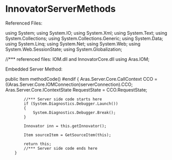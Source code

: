 # InnovatorServerMethods
Referenced Files:

using System;
using System.IO;
using System.Xml;
using System.Text;
using System.Collections;
using System.Collections.Generic;
using System.Data;
using System.Linq;
using System.Net;
using System.Web;
using System.Web.SessionState;
using System.Globalization;


//*** referenced files: IOM.dll and InnovatorCore.dll
using Aras.IOM;

Embedded Server Method:

  public Item methodCode()
  #endif
        {
            Aras.Server.Core.CallContext CCO = ((Aras.Server.Core.IOMConnection)serverConnection).CCO;
            Aras.Server.Core.IContextState RequestState = CCO.RequestState;
           
           
            //*** Server side code starts here
            if (System.Diagnostics.Debugger.Launch())
            {
                System.Diagnostics.Debugger.Break();
            }

            Innovator inn = this.getInnovator();
           
            Item sourceItem = GetSourceItem(this);
           
            return this;
            //*** Server side code ends here
        }
        

